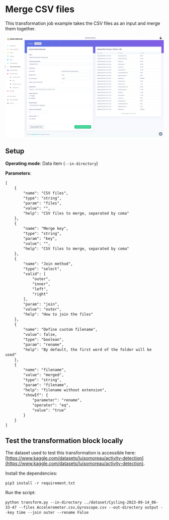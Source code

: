 # Merge CSV files

This transformation job example takes the CSV files as an input and merge them together.

![Run job](https://github.com/edgeimpulse/transformation-blocks/blob/main/assets/merge-csv/run-merge-csv.png?raw=true)

## Setup

**Operating mode**: Data item (`--in-directory`)

**Parameters**:

```
[
    {
        "name": "CSV files",
        "type": "string",
        "param": "files",
        "value": "",
        "help": "CSV files to merge, separated by coma"
    },
    {
        "name": "Merge key",
        "type": "string",
        "param": "key",
        "value": "",
        "help": "CSV files to merge, separated by coma"
    },
    {
        "name": "Join method",
        "type": "select",
        "valid": [
            "outer",
            "inner",
            "left",
            "right"
        ],
        "param": "join",
        "value": "outer",
        "help": "How to join the files"
    },
    {
        "name": "Define custom filename",
        "value": false,
        "type": "boolean",
        "param": "rename",
        "help": "By default, the first word of the folder will be used"
    },
    {
        "name": "filename",
        "value": "merged",
        "type": "string",
        "param": "filename",
        "help": "filename without extension",
        "showIf": {
            "parameter": "rename",
            "operator": "eq",
            "value": "true"
        }
    }
]
```

## Test the transformation block locally

The dataset used to test this transformation is accessible here: [https://www.kaggle.com/datasets/luisomoreau/activity-detection](https://www.kaggle.com/datasets/luisomoreau/activity-detection).

Install the dependencies:
```
pip3 install -r requirement.txt
```
Run the script:
```
python transform.py --in-directory ../dataset/Cycling-2023-09-14_06-33-47 --files Accelerometer.csv,Gyroscope.csv --out-directory output --key time --join outer --rename False
```